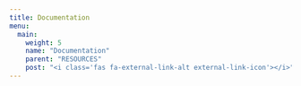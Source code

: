 ```yaml
---
title: Documentation
menu:
  main:
    weight: 5
    name: "Documentation"
    parent: "RESOURCES"
    post: "<i class='fas fa-external-link-alt external-link-icon'></i>"
---
```

